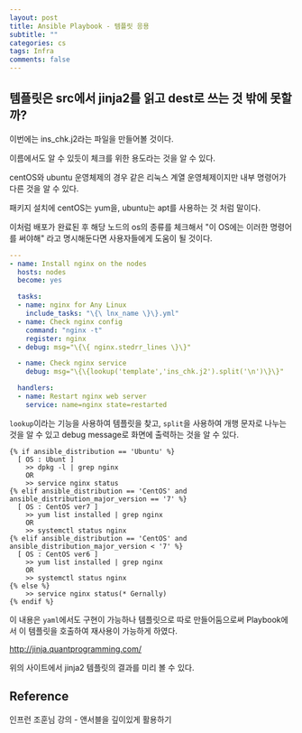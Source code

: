 ```yaml
---
layout: post
title: Ansible Playbook - 템플릿 응용
subtitle: ""
categories: cs
tags: Infra
comments: false
---
```


## 템플릿은 src에서 jinja2를 읽고 dest로 쓰는 것 밖에 못할까?

이번에는 ins_chk.j2라는 파일을 만들어볼 것이다.

이름에서도 알 수 있듯이 체크를 위한 용도라는 것을 알 수 있다.

centOS와 ubuntu 운영체제의 경우 같은 리눅스 계열 운영체제이지만 내부 명령어가 다른 것을 알 수 있다.

패키지 설치에 centOS는 yum을, ubuntu는 apt를 사용하는 것 처럼 말이다.

이처럼 배포가 완료된 후 해당 노드의 os의 종류를 체크해서 "이 OS에는 이러한 명령어를 써야해" 라고 명시해둔다면 사용자들에게 도움이 될 것이다.

```yaml
---
- name: Install nginx on the nodes
  hosts: nodes
  become: yes

  tasks:
  - name: nginx for Any Linux
    include_tasks: "\{\ lnx_name \}\}.yml"
  - name: Check nginx config
    command: "nginx -t"
    register: nginx
  - debug: msg="\{\{ nginx.stedrr_lines \}\}"

  - name: Check nginx service
    debug: msg="\{\{lookup('template','ins_chk.j2').split('\n')\}\}"

  handlers:
  - name: Restart nginx web server
    service: name=nginx state=restarted
```

`lookup`이라는 기능을 사용하여 템플릿을 찾고, `split`을 사용하여 개행 문자로 나누는 것을 알 수 있고 debug message로 화면에 출력하는 것을 알 수 있다.

```jinja2
{% if ansible_distribution == 'Ubuntu' %}
  [ OS : Ubunt ]
    >> dpkg -l | grep nginx
    OR
    >> service nginx status
{% elif ansible_distribution == 'CentOS' and ansible_distribution_major_version == '7' %}
  [ OS : CentOS ver7 ]
    >> yum list installed | grep nginx
    OR
    >> systemctl status nginx
{% elif ansible_distribution == 'CentOS' and ansible_distribution_major_version < '7' %}
  [ OS : CentOS ver6 ]
    >> yum list installed | grep nginx
    OR
    >> systemctl status nginx
{% else %}
    >> service nginx status(* Gernally)
{% endif %}
```

이 내용은 `yaml`에서도 구현이 가능하나 템플릿으로 따로 만들어둠으로써 Playbook에서 이 템플릿을 호출하여 재사용이 가능하게 하였다.

http://jinja.quantprogramming.com/

위의 사이트에서 jinja2 템플릿의 결과를 미리 볼 수 있다.

## Reference

인프런 조훈님 강의 - 앤서블을 깊이있게 활용하기
